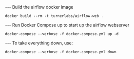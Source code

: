 --- Build the airflow docker image

`docker build --rm -t turnerlabs/airflow-web .`

--- Run Docker Compose up to start up the airflow webserver

`docker-compose --verbose -f docker-compose.yml up -d`

--- To take everything down, use:

`docker-compose --verbose -f docker-compose.yml down`
